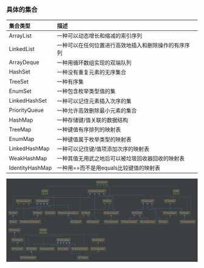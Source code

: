 ### 具体的集合

| 集合类型 | 描述 |
| :--- | :--- |
| ArrayList | 一种可以动态增长和缩减的索引序列  |
| LinkedList | 一种可以在任何位置进行高效地插入和删除操作的有序序列  |
| ArrayDeque | 一种用循环数组实现的双端队列  |
| HashSet | 一种没有重复元素的无序集合  |
| TreeSet | 一种有序集  |
| EnumSet | 一种包含枚举类型值的集  |
| LinkedHashSet | 一种可以记住元素插入次序的集  |
| PriorityQueue | 一种允许高效删除最小元素的集合  |
| HashMap | 一种存储键/值关联的数据结构  |
| TreeMap | 一种键值有序排列的映射表  |
| EnumMap | 一种键值属于枚举类型的映射表  |
| LinkedHashMap | 一种可以记住键/值项添加次序的映射表  |
| WeakHashMap | 一种其值无用武之地后可以被垃圾回收器回收的映射表  |
| IdentityHashMap | 一种用==而不是用equals比较键值的映射表  |

![collection](../img/collection.svg)

